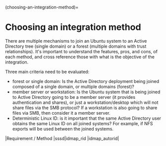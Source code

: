 (choosing-an-integration-method)=
# Choosing an integration method

There are multiple mechanisms to join an Ubuntu system to an Active Directory tree (single domain) or a forest (multiple domains with trust relationships). It's important to understand the features, pros, and cons, of each method, and cross reference those with what is the objective of the integration.

Three main criteria need to be evaluated:
* forest or single domain: Is the Active Directory deployment being joined composed of a single domain, or multiple domains (forest)?
* member server or workstation: Is the Ubuntu system that is being joined to Active Directory going to be a member server (it provides authentication and shares), or just a workstation/desktop which will not share files via the SMB protocol? If a workstation is also going to share files via SMB, then consider it a member server.
* Deterministic Linux ID: is it important that the same Active Directory user obtains the same Linux ID on all joined systems? For example, if NFS exports will be used between the joined systems.

|Requirement / Method     |sssd|idmap\_rid  |idmap\_autorid|